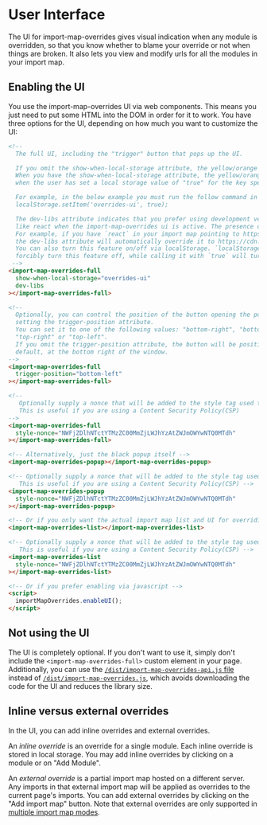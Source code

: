 # User Interface

The UI for import-map-overrides gives visual indication when any module is overridden, so that you know whether to blame your override
or not when things are broken. It also lets you view and modify urls for all the modules in your import map.

## Enabling the UI

You use the import-map-overrides UI via web components. This means you just need to put some HTML into the DOM in order for it to work.
You have three options for the UI, depending on how much you want to customize the UI:

```html
<!--
  The full UI, including the "trigger" button that pops up the UI.

  If you omit the show-when-local-storage attribute, the yellow/orange rectangle always shows.
  When you have the show-when-local-storage attribute, the yellow/orange rectangle will only show
  when the user has set a local storage value of "true" for the key specified.

  For example, in the below example you must run the follow command in order to see the full-ui.
  localStorage.setItem('overrides-ui', true);

  The dev-libs attribute indicates that you prefer using development versions of third party libraries
  like react when the import-map-overrides ui is active. The presence of that attribute turns on this feature.
  For example, if you have `react` in your import map pointing to https://cdn.jsdelivr.net/npm/react/umd/react.production.min.js
  the dev-libs attribute will automatically override it to https://cdn.jsdelivr.net/npm/react/umd/react.development.js.
  You can also turn this feature on/off via localStorage. `localStorage.setItem('import-map-overrides-dev-libs', false)` will
  forcibly turn this feature off, while calling it with `true` will turn it on.
 -->
<import-map-overrides-full
  show-when-local-storage="overrides-ui"
  dev-libs
></import-map-overrides-full>

<!--
  Optionally, you can control the position of the button opening the popup, by
  setting the trigger-position attribute.
  You can set it to one of the following values: "bottom-right", "bottom-left",
  "top-right" or "top-left". 
  If you omit the trigger-position attribute, the button will be positioned, by
  default, at the bottom right of the window. 
-->
<import-map-overrides-full
  trigger-position="bottom-left"
></import-map-overrides-full>

<!--
   Optionally supply a nonce that will be added to the style tag used to style the import-map-overrides UI. 
   This is useful if you are using a Content Security Policy(CSP)
-->
<import-map-overrides-full
  style-nonce="NWFjZDlhNTctYTMzZC00MmZjLWJhYzAtZWJmOWYwNTQ0MTdh"
></import-map-overrides-full>

<!-- Alternatively, just the black popup itself -->
<import-map-overrides-popup></import-map-overrides-popup>

<!-- Optionally supply a nonce that will be added to the style tag used to style the import-map-overrides UI. 
   This is useful if you are using a Content Security Policy(CSP) -->
<import-map-overrides-popup
  style-nonce="NWFjZDlhNTctYTMzZC00MmZjLWJhYzAtZWJmOWYwNTQ0MTdh"
></import-map-overrides-popup>

<!-- Or if you only want the actual import map list and UI for overriding -->
<import-map-overrides-list></import-map-overrides-list>

<!-- Optionally supply a nonce that will be added to the style tag used to style the import-map-overrides UI. 
   This is useful if you are using a Content Security Policy(CSP) -->
<import-map-overrides-list
  style-nonce="NWFjZDlhNTctYTMzZC00MmZjLWJhYzAtZWJmOWYwNTQ0MTdh"
></import-map-overrides-list>

<!-- Or if you prefer enabling via javascript -->
<script>
  importMapOverrides.enableUI();
</script>
```

## Not using the UI

The UI is completely optional. If you don't want to use it, simply don't include the `<import-map-overrides-full>`
custom element in your page. Additionally, you can use the
[`/dist/import-map-overrides-api.js` file](https://unpkg.com/browse/import-map-overrides/dist/import-map-overrides-api.js)
instead of [`/dist/import-map-overrides.js`](https://unpkg.com/browse/import-map-overrides/dist/import-map-overrides.js),
which avoids downloading the code for the UI and reduces the library size.

## Inline versus external overrides

In the UI, you can add inline overrides and external overrides.

An _inline override_ is an override for a single module. Each inline override is stored in local storage. You may add inline overrides by clicking on a module or on "Add Module".

An _external override_ is a partial import map hosted on a different server. Any imports in that external import map will be applied as overrides to the current page's imports. You can add external overrides by clicking on the "Add import map" button. Note that external overrides are only supported in [multiple import map modes](/docs/configuration.md#override-modes).

